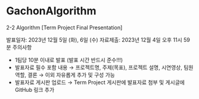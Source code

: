 # GachonAlgorithm
2-2 Algorithm
[Term Project Final Presentation]

발표일자: 2023년 12월 5일 (화), 6일 (수)
자료제출: 2023년 12월 4일 오후 11시 59분
주의사항
- 1팀당 10분 이내로 발표 (발표 시간 반드시 준수!!!)
- 발표자료 필수 포함 내용
  → 프로젝트명, 주제(목표), 프로젝트 설명, 시연영상, 팀원 역할, 결론
  → 이외 자유롭게 추가 및 구성 가능
- 발표자료 게시판 업로드
  → Term Project 게시판에 발표자료 첨부 및 게시글에 GitHub 링크 추가
